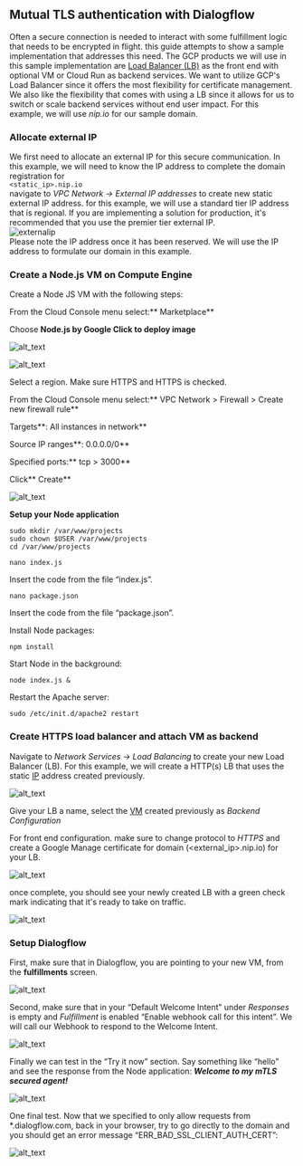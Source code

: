 ## **Mutual TLS authentication with Dialogflow**
Often a secure connection is needed to interact with some fulfillment logic that needs to be encrypted in flight. this guide attempts to show a sample implementation that addresses this need. The GCP products we will use in this sample implementation are [Load Balancer (LB)](https://cloud.google.com/load-balancing) as the front end with optional VM or Cloud Run as backend services. We want to utilize GCP's Load Balancer since it offers the most flexibility for certificate management. We also like the flexibility that comes with using a LB since it allows for us to switch or scale backend services without end user impact. For this example, we will use *nip.io* for our sample domain.   
  
### Allocate external IP
We first need to allocate an external IP for this secure communication. In this example, we will need to know the IP address to complete the domain registration for   
```<static_ip>.nip.io```  
navigate to *VPC Network -> External IP addresses* to create new static external IP address. for this example, we will use a standard tier IP address that is regional. If you are implementing a solution for production, it's recommended that you use the premier tier external IP.   
![externalip](images/external_ip.png "external ip")  
Please note the IP address once it has been reserved. We will use the IP address to formulate our domain in this example.   
  
    
### Create a Node.js VM on Compute Engine

Create a Node JS VM with the following steps:

From the Cloud Console menu select:** Marketplace**

Choose **Node.js by Google Click to deploy image**
 


![alt_text](images/mtls-node-marketplace.png "image_tooltip")




![alt_text](images/mtls-node-deploy.png "image_tooltip")


Select a region. Make sure HTTPS and  HTTPS is checked.

From the Cloud Console menu select:** VPC Network > Firewall > Create new firewall rule**

Targets**: All instances in network**

Source IP ranges**: 0.0.0.0/0**

Specified ports:** tcp > 3000**

Click** Create**




![alt_text](images/mtls-firewall-rule.png "image_tooltip")
  

**Setup your Node application**


```
sudo mkdir /var/www/projects
sudo chown $USER /var/www/projects
cd /var/www/projects

nano index.js
```


Insert the code from the file “index.js”.


```
nano package.json
```


Insert the code from the file “package.json”. 

Install Node packages:


```
npm install
```


Start Node in the background:


```
node index.js &
```

Restart the Apache server:


```
sudo /etc/init.d/apache2 restart
```
  

### Create HTTPS load balancer and attach VM as backend
Navigate to *Network Services -> Load Balancing* to create your new Load Balancer (LB). For this example, we will create a HTTP(s) LB that uses the static [IP](#Allocate_external_IP)  address created previously.   

![alt_text](images/LB.png "lb")  

Give your LB a name, select the [VM](#Create_a_Node.js_VM_on_Compute_Engine) created previously as *Backend Configuration*  

For front end configuration. make sure to change protocol to *HTTPS* and create a Google Manage certificate for domain (<external_ip>.nip.io) for your LB.   

![alt_text](images/front_end_config.png "front end config")  

once complete, you should see your newly created LB with a green check mark indicating that it's ready to take on traffic.   

![alt_text](images/LB_list.png "front end config")  

  
### **Setup Dialogflow**

First, make sure that in Dialogflow, you are pointing to your new VM, from the **fulfillments** screen.




![alt_text](images/mtls-dialogflow-webhook.png "image_tooltip")


Second, make sure that in your “Default Welcome Intent” under _Responses_ is empty and _Fulfillment_ is enabled “Enable webhook call for this intent”.  We will call our Webhook to respond to the Welcome Intent.




![alt_text](images/mtls-enable-webhook.png "image_tooltip")


Finally we can test in the “Try it now” section.  Say something like “hello” and see the response from the Node application: **_Welcome to my mTLS secured agent!_**




![alt_text](images/mtls-dialogflow-test.png "image_tooltip")


One final test.  Now that we specified to only allow requests from *.dialogflow.com, back in your browser, try to go directly to the domain and you should get an error message “ERR_BAD_SSL_CLIENT_AUTH_CERT”:




![alt_text](images/mtls-webserver-test.png "image_tooltip")
